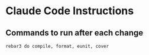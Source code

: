 # Claude Code Instructions

## Commands to run after each change
```bash
rebar3 do compile, format, eunit, cover
```